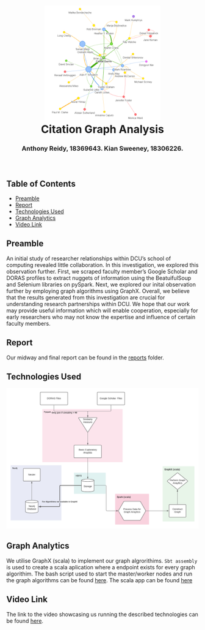 <h1 align="center">
  <img alt="collaborations", height=300px, src="images/final-report-visuals/page-rank-graph-2.png"     />
  <br/>
  Citation Graph Analysis 
</h1>
<h3 align="center">
  Anthony Reidy, 18369643. Kian Sweeney, 18306226.
  <br/><br/><br/>
</h3>


## Table of Contents
- [Preamble](#preamble)
- [Report](#report)
- [Technologies Used](#technologies-used)
- [Graph Analytics](#graph-analytics)
- [Video Link](#video-link)

## Preamble
An initial study of researcher relationships within DCU’s school of computing revealed little collaboration. In this investigation, we  explored this observation further.  First, we scraped faculty member’s Google Scholar and DORAS profiles  to  extract    nuggets  of  information  using  the BeatuifulSoup and Selenium libraries on pySpark.  Next, we explored our inital observation further by employing graph algorithms using GraphX.  Overall, we believe that the results generated from this investigation are crucial for understanding research partnerships within DCU. We hope that our work may provide useful information which will enable cooperation, especially for early researchers who may not know the expertise and influence of certain faculty members.

## Report
Our midway and final report can be found in the [reports](reports) folder. 

## Technologies Used
![Tech_used](images/final-report-visuals/updated_graphx.png)

## Graph Analytics
We utilise GraphX (scala) to implement our graph algrorithims. `Sbt assembly` is used to create a scala aplication  where a endpoint exists for every graph algorithim. The bash script used to start the master/worker nodes and run the graph algorithms can be found [here](graph-anayltics/run-graph-algos.sh). The scala app can be found [here](graph-anayltics/app)

## Video Link
The link to the video showcasing us running the described technologies can be found [here](https://drive.google.com/drive/u/0/folders/1v81OPN7zrqRXe1KVx2XWd4sqBn140gYz).
